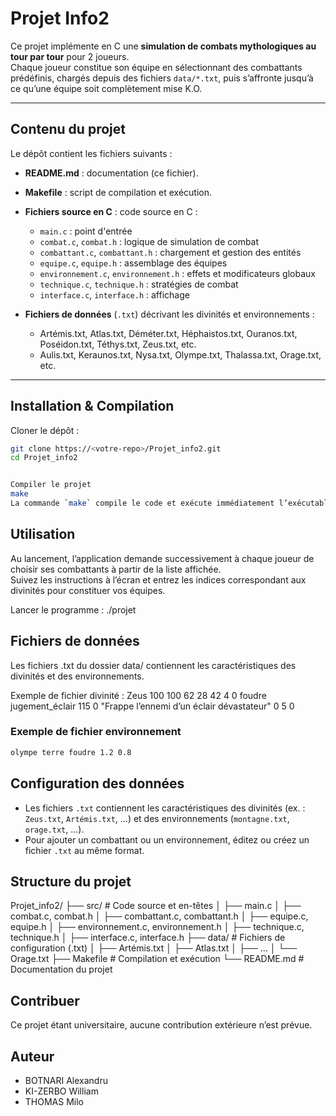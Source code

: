 # Projet Info2

Ce projet implémente en C une **simulation de combats mythologiques au tour par tour** pour 2 joueurs.  
Chaque joueur constitue son équipe en sélectionnant des combattants prédéfinis, chargés depuis des fichiers `data/*.txt`, puis s’affronte jusqu’à ce qu’une équipe soit complètement mise K.O.

---

## Contenu du projet

Le dépôt contient les fichiers suivants :

- **README.md** : documentation (ce fichier).
- **Makefile** : script de compilation et exécution.
- **Fichiers source en C** : code source en C :
  - `main.c` : point d'entrée 
  - `combat.c`, `combat.h` : logique de simulation de combat
  - `combattant.c`, `combattant.h` : chargement et gestion des entités
  - `equipe.c`, `equipe.h` : assemblage des équipes
  - `environnement.c`, `environnement.h` : effets et modificateurs globaux
  - `technique.c`, `technique.h` : stratégies de combat
  - `interface.c`, `interface.h` : affichage
  
- **Fichiers de données** (`.txt`) décrivant les divinités et environnements :
  - Artémis.txt, Atlas.txt, Déméter.txt, Héphaistos.txt, Ouranos.txt, Poséidon.txt, Téthys.txt, Zeus.txt, etc.
  - Aulis.txt, Keraunos.txt, Nysa.txt, Olympe.txt, Thalassa.txt, Orage.txt, etc.
---

## Installation & Compilation

Cloner le dépôt :
   ```bash
   git clone https://<votre-repo>/Projet_info2.git
   cd Projet_info2


Compiler le projet
make
La commande `make` compile le code et exécute immédiatement l’exécutable `./projet`.
```

## Utilisation
Au lancement, l’application demande successivement à chaque joueur de choisir ses combattants à partir de la liste affichée.  
Suivez les instructions à l’écran et entrez les indices correspondant aux divinités pour constituer vos équipes.

Lancer le programme :
./projet

## Fichiers de données
Les fichiers .txt du dossier data/ contiennent les caractéristiques des divinités et des environnements.

Exemple de fichier divinité :
Zeus 100 100 62 28 42 4 0 foudre jugement_éclair 115 0 "Frappe l’ennemi d’un éclair dévastateur" 0 5 0


### Exemple de fichier environnement

```txt
olympe terre foudre 1.2 0.8
```

## Configuration des données
* Les fichiers `.txt` contiennent les caractéristiques des divinités (ex. : `Zeus.txt`, `Artémis.txt`, …) et des environnements (`montagne.txt`, `orage.txt`, …).
* Pour ajouter un combattant ou un environnement, éditez ou créez un fichier `.txt` au même format.

## Structure du projet
Projet_info2/
├── src/                  # Code source et en-têtes
│   ├── main.c
│   ├── combat.c, combat.h
│   ├── combattant.c, combattant.h
│   ├── equipe.c, equipe.h
│   ├── environnement.c, environnement.h
│   ├── technique.c, technique.h
│   ├── interface.c, interface.h
├── data/                 # Fichiers de configuration (.txt)
│   ├── Artémis.txt
│   ├── Atlas.txt
│   ├── …
│   └── Orage.txt
├── Makefile              # Compilation et exécution
└── README.md             # Documentation du projet

## Contribuer
Ce projet étant universitaire, aucune contribution extérieure n’est prévue.


## Auteur
- BOTNARI Alexandru
- KI-ZERBO William
- THOMAS Milo







